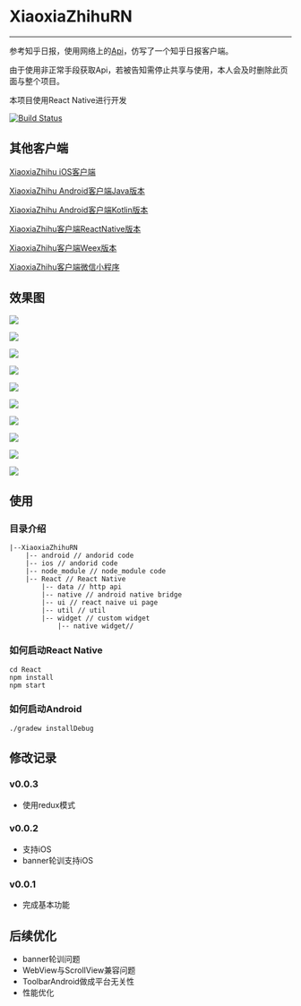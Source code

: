 # XiaoxiaZhihuRN

---

参考知乎日报，使用网络上的[Api](https://github.com/izzyleung/ZhihuDailyPurify/wiki/%E7%9F%A5%E4%B9%8E%E6%97%A5%E6%8A%A5-API-%E5%88%86%E6%9E%90)，仿写了一个知乎日报客户端。

由于使用非正常手段获取Api，若被告知需停止共享与使用，本人会及时删除此页面与整个项目。

本项目使用React Native进行开发

[![Build Status](https://travis-ci.org/LiushuiXiaoxia/XiaoxiaZhihuRN.svg?branch=master)](https://travis-ci.org/LiushuiXiaoxia/XiaoxiaZhihuRN)

## 其他客户端

[XiaoxiaZhihu iOS客户端](https://github.com/LiushuiXiaoxia/XiaoxiaZhihu_iOS)

[XiaoxiaZhihu Android客户端Java版本](https://github.com/LiushuiXiaoxia/XiaoxiaZhihu)

[XiaoxiaZhihu Android客户端Kotlin版本](https://github.com/LiushuiXiaoxia/XiaoxiaZhihu_Kotlin)

[XiaoxiaZhihu客户端ReactNative版本](https://github.com/LiushuiXiaoxia/XiaoxiaZhihuRN)

[XiaoxiaZhihu客户端Weex版本](https://github.com/LiushuiXiaoxia/XiaoxiaZhihuWeex)

[XiaoxiaZhihu客户端微信小程序](https://github.com/LiushuiXiaoxia/XiaoxiazhihuWx)

## 效果图

![](doc/1.png)

![](doc/ios_1.png)

![](doc/2.png)

![](doc/ios_2.png)

![](doc/3.png)

![](doc/ios_3.png)

![](doc/4.png)

![](doc/ios_4.png)

![](doc/5.png)

![](doc/ios_5.png)

## 使用

### 目录介绍

```
|--XiaoxiaZhihuRN
    |-- android // andorid code
    |-- ios // andorid code
    |-- node_module // node_module code
    |-- React // React Native
        |-- data // http api
        |-- native // android native bridge
        |-- ui // react naive ui page
        |-- util // util
        |-- widget // custom widget
            |-- native widget//
```

### 如何启动React Native

```shell
cd React
npm install
npm start
```
### 如何启动Android 

```shell
./gradew installDebug
```

## 修改记录

### v0.0.3
 * 使用redux模式 

### v0.0.2
 * 支持iOS
 * banner轮训支持iOS


### v0.0.1
 * 完成基本功能


## 后续优化
* banner轮训问题
* WebView与ScrollView兼容问题
* ToolbarAndroid做成平台无关性
* 性能优化

